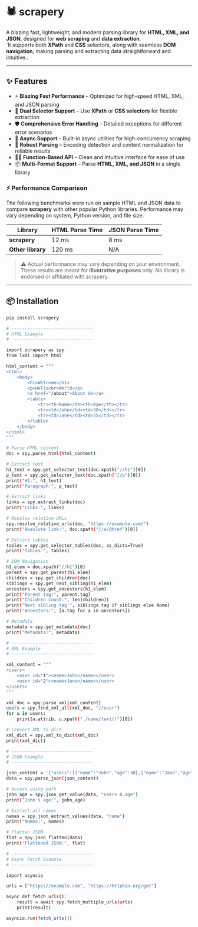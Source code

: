 # 🕷️ scrapery

A blazing fast, lightweight, and modern parsing library for **HTML, XML, and JSON**, designed for **web scraping** and **data extraction**.  
`It supports both **XPath** and **CSS** selectors, along with seamless **DOM navigation**, making parsing and extracting data straightforward and intuitive..

---

## ✨ Features

- ⚡ **Blazing Fast Performance** – Optimized for high-speed HTML, XML, and JSON parsing  
- 🎯 **Dual Selector Support** – Use **XPath** or **CSS selectors** for flexible extraction  
- 🛡 **Comprehensive Error Handling** – Detailed exceptions for different error scenarios  
- 🔄 **Async Support** – Built-in async utilities for high-concurrency scraping  
- 🧩 **Robust Parsing** – Encoding detection and content normalization for reliable results  
- 🧑‍💻 **Function-Based API** – Clean and intuitive interface for ease of use  
- 📦 **Multi-Format Support** – Parse **HTML, XML, and JSON** in a single library  


### ⚡ Performance Comparison

The following benchmarks were run on sample HTML and JSON data to compare **scrapery** with other popular Python libraries. Performance may vary depending on system, Python version, and file size.

| Library                 | HTML Parse Time | JSON Parse Time |
|-------------------------|----------------|----------------|
| **scrapery**            | 12 ms          | 8 ms           |
| **Other library**       | 120 ms         | N/A            |

> ⚠️ Actual performance may vary depending on your environment. These results are meant for **illustrative purposes** only. No library is endorsed or affiliated with scrapery.


---

## 📦 Installation

```bash
pip install scrapery

# -------------------------------
# HTML Example
# -------------------------------

import scrapery as spy
from lxml import html

html_content = """
<html>
    <body>
        <h1>Welcome</h1>
        <p>Hello<br>World</p>
        <a href="/about">About Us</a>
        <table>
            <tr><th>Name</th><th>Age</th></tr>
            <tr><td>John</td><td>30</td></tr>
            <tr><td>Jane</td><td>25</td></tr>
        </table>
    </body>
</html>
"""

# Parse HTML content
doc = spy.parse_html(html_content)

# Extract text
h1_text = spy.get_selector_text(doc.xpath("//h1")[0])
p_text = spy.get_selector_text(doc.xpath("//p")[0])
print("H1:", h1_text)
print("Paragraph:", p_text)

# Extract links
links = spy.extract_links(doc)
print("Links:", links)

# Resolve relative URLs
spy.resolve_relative_urls(doc, "https://example.com/")
print("Absolute link:", doc.xpath("//a/@href")[0])

# Extract tables
tables = spy.get_selector_tables(doc, as_dicts=True)
print("Tables:", tables)

# DOM Navigation
h1_elem = doc.xpath("//h1")[0]
parent = spy.get_parent(h1_elem)
children = spy.get_children(doc)
siblings = spy.get_next_sibling(h1_elem)
ancestors = spy.get_ancestors(h1_elem)
print("Parent tag:", parent.tag)
print("Children count:", len(children))
print("Next sibling tag:", siblings.tag if siblings else None)
print("Ancestors:", [a.tag for a in ancestors])

# Metadata
metadata = spy.get_metadata(doc)
print("Metadata:", metadata)

# -------------------------------
# XML Example
# -------------------------------

xml_content = """
<users>
    <user id="1"><name>John</name></user>
    <user id="2"><name>Jane</name></user>
</users>
"""

xml_doc = spy.parse_xml(xml_content)
users = spy.find_xml_all(xml_doc, "//user")
for u in users:
    print(u.attrib, u.xpath("./name/text()")[0])

# Convert XML to dict
xml_dict = spy.xml_to_dict(xml_doc)
print(xml_dict)

# -------------------------------
# JSON Example
# -------------------------------

json_content = '{"users":[{"name":"John","age":30},{"name":"Jane","age":25}]}'
data = spy.parse_json(json_content)

# Access using path
john_age = spy.json_get_value(data, "users.0.age")
print("John's age:", john_age)

# Extract all names
names = spy.json_extract_values(data, "name")
print("Names:", names)

# Flatten JSON
flat = spy.json_flatten(data)
print("Flattened JSON:", flat)

# -------------------------------
# Async Fetch Example
# -------------------------------

import asyncio

urls = ["https://example.com", "https://httpbin.org/get"]

async def fetch_urls():
    result = await spy.fetch_multiple_urls(urls)
    print(result)

asyncio.run(fetch_urls())



